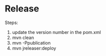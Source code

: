 # Release

Steps:
1. update the version number in the pom.xml
2. mvn clean
3. mvn -Ppublication
4. mvn jreleaser:deploy
